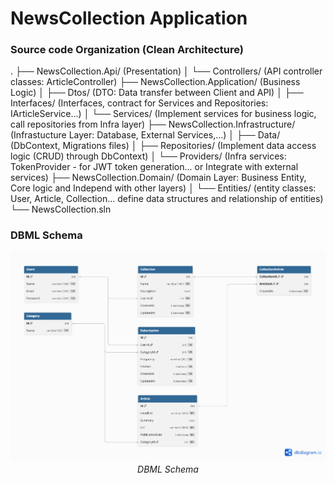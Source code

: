 # NewsCollection Application

### Source code Organization (Clean Architecture)
.
├── NewsCollection.Api/             (Presentation)
│   └── Controllers/                 (API controller classes: ArticleController)
├── NewsCollection.Application/     (Business Logic)
│   ├── Dtos/                        (DTO: Data transfer between Client and API)
│   ├── Interfaces/                  (Interfaces, contract for Services and Repositories: IArticleService...)
│   └── Services/                    (Implement services for business logic, call repositories from Infra layer)
├── NewsCollection.Infrastructure/  (Infrastucture Layer: Database, External Services,...)
│   ├── Data/                        (DbContext, Migrations files)
│   ├── Repositories/                (Implement data access logic (CRUD) through DbContext)
│   └── Providers/                   (Infra services: TokenProvider - for JWT token generation... or Integrate with external services)
├── NewsCollection.Domain/          (Domain Layer: Business Entity, Core logic and Independ with other layers)
│   └── Entities/                    (entity classes: User, Article, Collection... define data structures and relationship of entities)
└── NewsCollection.sln

### DBML Schema

<p>
    <center>
        <img src="./images/dbml-schema.png" alt="DBML Schema">
        <em>DBML Schema</em>
    </center>
</p>